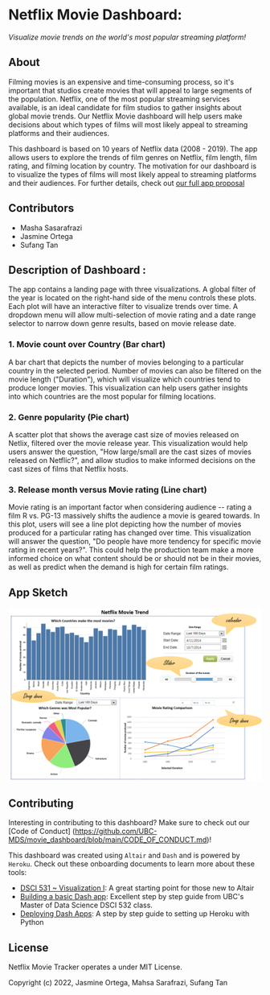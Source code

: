 # Netflix Movie Dashboard: 
*Visualize movie trends on the world's most popular streaming platform!*

## About

Filming movies is an expensive and time-consuming process, so it's important that studios create movies that will appeal to large segments of the population. Netflix, one of the most popular streaming services available, is an ideal candidate for film studios to gather insights about global movie trends. Our Netflix Movie dashboard will help users make decisions about which types of films will most likely appeal to streaming platforms and their audiences.

This dashboard is based on 10 years of Netflix data (2008 - 2019). The app allows users to explore the trends of film genres on Netflix, film length, film rating, and filming location by country. The motivation for our dashboard is to visualize the types of films will most likely appeal to streaming platforms and their audiences. For further details, check out [our full app proposal](https://github.com/UBC-MDS/movie_dashboard/blob/main/Proposal.md)

## Contributors
- Masha Sasarafrazi
- Jasmine Ortega
- Sufang Tan

## Description of Dashboard : 
The app contains a landing page with three visualizations. A global filter of the year is located on the right-hand side of the menu controls these plots. Each plot will have an interactive filter to visualize trends over time. A dropdown menu will allow multi-selection of movie rating and a date range selector to narrow down genre results, based on movie release date.

### 1. Movie count over Country (Bar chart)

A bar chart that depicts the number of movies belonging to a particular country in the selected period. Number of movies can also be filtered on the movie length ("Duration"), which will visualize which countries tend to produce longer movies. This visualization can help users gather insights into which countries are the most popular for filming locations. 

### 2. Genre popularity (Pie chart)

A scatter plot that shows the average cast size of movies released on Netlix, filtered over the movie release year. This visualization would help users answer the question, "How large/small are the cast sizes of movies released on Netflic?", and allow studios to make informed decisions on the cast sizes of films that Netflix hosts. 

### 3. Release month versus Movie rating (Line chart)

Movie rating is an important factor when considering audience -- rating a film R vs. PG-13 massively shifts the audience a movie is geared towards. In this plot, users will see a line plot depicting how the number of movies produced for a particular rating has changed over time. This visualization will answer the question, "Do people have more tendency for specific movie rating in recent years?". This could help the production team make a more informed choice on what content should be or should not be in their movies, as well as predict when the demand is high for certain film ratings. 

## App Sketch

![sketch of the app](image/sketch.png "App Sketch")

## Contributing 

Interesting in contributing to this dashboard? Make sure to check out our [Code of Conduct] (https://github.com/UBC-MDS/movie_dashboard/blob/main/CODE_OF_CONDUCT.md)!

This dashboard was created using `Altair` and `Dash` and is powered by `Heroku`. Check out these onboarding documents to learn more about these tools:

- [DSCI 531 ~ Visualization I](https://pages.github.ubc.ca/mds-2021-22/DSCI_531_viz-1_students/intro.html): A great starting point for those new to Altair
- [Building a basic Dash app](https://pages.github.ubc.ca/mds-2021-22/DSCI_532_viz-2_students/materials/lectures/2-building-a-basic-dash-app.html): Excellent step by step guide from UBC's Master of Data Science DSCI 532 class.
- [Deploying Dash Apps](https://dash.plotly.com/deployment): A step by step guide to setting up Heroku with Python

## License 

Netflix Movie Tracker operates a under MIT License. 

Copyright (c) 2022, Jasmine Ortega, Mahsa Sarafrazi, Sufang Tan
